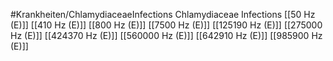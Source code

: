 #Krankheiten/ChlamydiaceaeInfections
Chlamydiaceae Infections
[[50 Hz (E)]]
[[410 Hz (E)]]
[[800 Hz (E)]]
[[7500 Hz (E)]]
[[125190 Hz (E)]]
[[275000 Hz (E)]]
[[424370 Hz (E)]]
[[560000 Hz (E)]]
[[642910 Hz (E)]]
[[985900 Hz (E)]]
